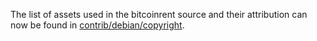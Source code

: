 The list of assets used in the bitcoinrent source and their attribution can now be found in [contrib/debian/copyright](../contrib/debian/copyright).
